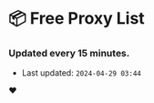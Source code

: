 # :package: Free Proxy List
### Updated every 15 minutes.

- Last updated: `2024-04-29 03:44`

:heart:
